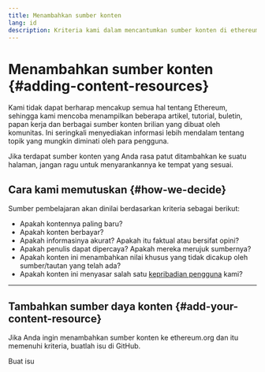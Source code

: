 ```yaml
---
title: Menambahkan sumber konten
lang: id
description: Kriteria kami dalam mencantumkan sumber konten di ethereum.org
---
```


# Menambahkan sumber konten {#adding-content-resources}

Kami tidak dapat berharap mencakup semua hal tentang Ethereum, sehingga kami mencoba menampilkan beberapa artikel, tutorial, buletin, papan kerja dan berbagai sumber konten brilian yang dibuat oleh komunitas. Ini seringkali menyediakan informasi lebih mendalam tentang topik yang mungkin diminati oleh para pengguna.

Jika terdapat sumber konten yang Anda rasa patut ditambahkan ke suatu halaman, jangan ragu untuk menyarankannya ke tempat yang sesuai.

## Cara kami memutuskan {#how-we-decide}

Sumber pembelajaran akan dinilai berdasarkan kriteria sebagai berikut:

- Apakah kontennya paling baru?
- Apakah konten berbayar?
- Apakah informasinya akurat? Apakah itu faktual atau bersifat opini?
- Apakah penulis dapat dipercaya? Apakah mereka merujuk sumbernya?
- Apakah konten ini menambahkan nilai khusus yang tidak dicakup oleh sumber/tautan yang telah ada?
- Apakah konten ini menyasar salah satu [kepribadian pengguna](https://www.notion.so/efdn/Ethereum-org-User-Persona-Memo-b44dc1e89152457a87ba872b0dfa366c) kami?

---

## Tambahkan sumber daya konten {#add-your-content-resource}

Jika Anda ingin menambahkan sumber konten ke ethereum.org dan itu memenuhi kriteria, buatlah isu di GitHub.

<ButtonLink href="https://github.com/ethereum/ethereum-org-website/issues/new?assignees=&labels=Type%3A+Feature&template=feature_request.yaml&title=">
  Buat isu
</ButtonLink>
